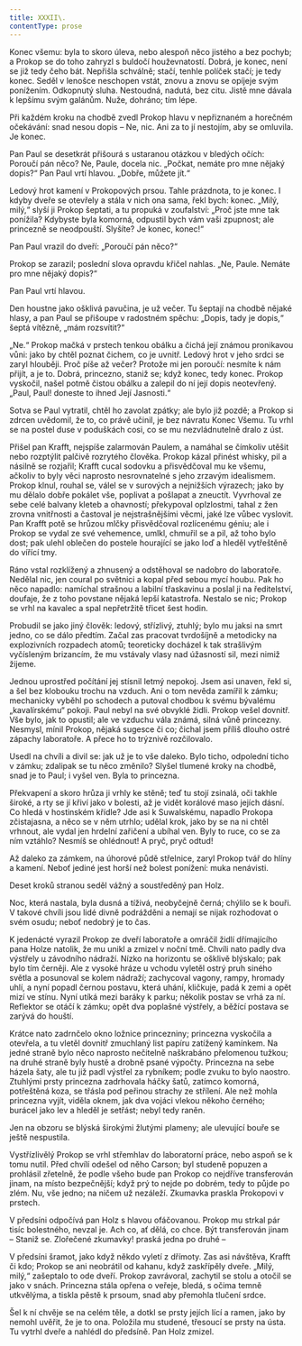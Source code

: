 ```yaml
---
title: XXXII\.
contentType: prose
---
```


  

Konec všemu: byla to skoro úleva, nebo alespoň něco jistého a bez pochyb; a Prokop se do toho zahryzl s buldočí houževnatostí. Dobrá, je konec, není se již tedy čeho bát. Nepřišla schválně; stačí, tenhle políček stačí; je tedy konec. Seděl v lenošce neschopen vstát, znovu a znovu se opíjeje svým ponížením. Odkopnutý sluha. Nestoudná, nadutá, bez citu. Jistě mne dávala k lepšímu svým galánům. Nuže, dohráno; tím lépe.

Při každém kroku na chodbě zvedl Prokop hlavu v nepřiznaném a horečném očekávání: snad nesou dopis – Ne, nic. Ani za to jí nestojím, aby se omluvila. Je konec.

Pan Paul se desetkrát přišourá s ustaranou otázkou v bledých očích: Poroučí pán něco? Ne, Paule, docela nic. „Počkat, nemáte pro mne nějaký dopis?“ Pan Paul vrtí hlavou. „Dobře, můžete jít.“

Ledový hrot kamení v Prokopových prsou. Tahle prázdnota, to je konec. I kdyby dveře se otevřely a stála v nich ona sama, řekl bych: konec. „Milý, milý,“ slyší ji Prokop šeptati, a tu propuká v zoufalství: „Proč jste mne tak ponížila? Kdybyste byla komorná, odpustil bych vám vaši zpupnost; ale princezně se neodpouští. Slyšíte? Je konec, konec!“

Pan Paul vrazil do dveří: „Poroučí pán něco?“

Prokop se zarazil; poslední slova opravdu křičel nahlas. „Ne, Paule. Nemáte pro mne nějaký dopis?“

Pan Paul vrtí hlavou.

Den houstne jako ošklivá pavučina, je už večer. Tu šeptají na chodbě nějaké hlasy, a pan Paul se přišoupe v radostném spěchu: „Dopis, tady je dopis,“ šeptá vítězně, „mám rozsvítit?“

„Ne.“ Prokop mačká v prstech tenkou obálku a čichá její známou pronikavou vůni: jako by chtěl poznat čichem, co je uvnitř. Ledový hrot v jeho srdci se zaryl hlouběji. Proč píše až večer? Protože mi jen poroučí: nesmíte k nám přijít, a je to. Dobrá, princezno, staniž se; když konec, tedy konec. Prokop vyskočil, našel potmě čistou obálku a zalepil do ní její dopis neotevřený. „Paul, Paul! doneste to ihned Její Jasnosti.“

Sotva se Paul vytratil, chtěl ho zavolat zpátky; ale bylo již pozdě; a Prokop si zdrcen uvědomil, že to, co právě učinil, je bez návratu Konec Všemu. Tu vrhl se na postel duse v poduškách cosi, co se mu nezvládnutelně dralo z úst.

Přišel pan Krafft, nejspíše zalarmován Paulem, a namáhal se čímkoliv utěšit nebo rozptýlit palčivě rozrytého člověka. Prokop kázal přinést whisky, pil a násilně se rozjařil; Krafft cucal sodovku a přisvědčoval mu ke všemu, ačkoliv to byly věci naprosto nesrovnatelné s jeho zrzavým idealismem. Prokop klnul, rouhal se, válel se v surových a nejnižších výrazech; jako by mu dělalo dobře pokálet vše, poplivat a pošlapat a zneuctít. Vyvrhoval ze sebe celé balvany kleteb a ohavností; překypoval oplzlostmi, tahal z žen zrovna vnitřnosti a častoval je nejstrašnějšími věcmi, jaké lze vůbec vyslovit. Pan Krafft potě se hrůzou mlčky přisvědčoval rozlícenému géniu; ale i Prokop se vydal ze své vehemence, umlkl, chmuřil se a pil, až toho bylo dost; pak ulehl oblečen do postele hourající se jako loď a hleděl vytřeštěně do vířící tmy.

Ráno vstal rozklížený a zhnusený a odstěhoval se nadobro do laboratoře. Nedělal nic, jen coural po světnici a kopal před sebou mycí houbu. Pak ho něco napadlo: namíchal strašnou a labilní třaskavinu a poslal ji na ředitelství, doufaje, že z toho povstane nějaká lepší katastrofa. Nestalo se nic; Prokop se vrhl na kavalec a spal nepřetržitě třicet šest hodin.

Probudil se jako jiný člověk: ledový, střízlivý, ztuhlý; bylo mu jaksi na smrt jedno, co se dálo předtím. Začal zas pracovat tvrdošíjně a metodicky na explozivních rozpadech atomů; teoreticky docházel k tak strašlivým vyčísleným brizancím, že mu vstávaly vlasy nad úžasností sil, mezi nimiž žijeme.

Jednou uprostřed počítání jej stísnil letmý nepokoj. Jsem asi unaven, řekl si, a šel bez klobouku trochu na vzduch. Ani o tom nevěda zamířil k zámku; mechanicky vyběhl po schodech a putoval chodbou k svému bývalému „kavalírskému“ pokoji. Paul nebyl na své obvyklé židli. Prokop vešel dovnitř. Vše bylo, jak to opustil; ale ve vzduchu vála známá, silná vůně princezny. Nesmysl, mínil Prokop, nějaká sugesce či co; čichal jsem příliš dlouho ostré zápachy laboratoře. A přece ho to trýznivě rozčilovalo.

Usedl na chvíli a divil se: jak už je to vše daleko. Bylo ticho, odpolední ticho v zámku; zdalipak se tu něco změnilo? Slyšel tlumené kroky na chodbě, snad je to Paul; i vyšel ven. Byla to princezna.

Překvapení a skoro hrůza ji vrhly ke stěně; teď tu stojí zsinalá, oči takhle široké, a rty se jí křiví jako v bolesti, až je vidět korálové maso jejích dásní. Co hledá v hostinském křídle? Jde asi k Suwalskému, napadlo Prokopa zčistajasna, a něco se v něm utrhlo; udělal krok, jako by se na ni chtěl vrhnout, ale vydal jen hrdelní zařičení a ubíhal ven. Byly to ruce, co se za ním vztáhlo? Nesmíš se ohlédnout! A pryč, pryč odtud!

Až daleko za zámkem, na úhorové půdě střelnice, zaryl Prokop tvář do hlíny a kamení. Neboť jediné jest horší než bolest ponížení: muka nenávisti.

Deset kroků stranou seděl vážný a soustředěný pan Holz.

  

Noc, která nastala, byla dusná a tíživá, neobyčejně černá; chýlilo se k bouři. V takové chvíli jsou lidé divně podrážděni a nemají se nijak rozhodovat o svém osudu; neboť nedobrý je to čas.

K jedenácté vyrazil Prokop ze dveří laboratoře a omráčil židlí dřímajícího pana Holze natolik, že mu unikl a zmizel v noční tmě. Chvíli nato padly dva výstřely u závodního nádraží. Nízko na horizontu se ošklivě blýskalo; pak bylo tím černěji. Ale z vysoké hráze u vchodu vyletěl ostrý pruh siného světla a posunoval se kolem nádraží; zachycoval vagony, rampy, hromady uhlí, a nyní popadl černou postavu, která uhání, kličkuje, padá k zemi a opět mizí ve stínu. Nyní utíká mezi baráky k parku; několik postav se vrhá za ní. Reflektor se otáčí k zámku; opět dva poplašné výstřely, a běžící postava se zarývá do houští.

Krátce nato zadrnčelo okno ložnice princezniny; princezna vyskočila a otevřela, a tu vletěl dovnitř zmuchlaný list papíru zatížený kamínkem. Na jedné straně bylo něco naprosto nečitelně naškrabáno přelomenou tužkou; na druhé straně byly hustě a drobně psané výpočty. Princezna na sebe házela šaty, ale tu již padl výstřel za rybníkem; podle zvuku to bylo naostro. Ztuhlými prsty princezna zadrhovala háčky šatů, zatímco komorná, potřeštěná koza, se třásla pod peřinou strachy ze střílení. Ale než mohla princezna vyjít, viděla oknem, jak dva vojáci vlekou někoho černého; burácel jako lev a hleděl je setřást; nebyl tedy raněn.

Jen na obzoru se blýská širokými žlutými plameny; ale ulevující bouře se ještě nespustila.

  

Vystřízlivělý Prokop se vrhl střemhlav do laboratorní práce, nebo aspoň se k tomu nutil. Před chvílí odešel od něho Carson; byl studeně popuzen a prohlásil zřetelně, že podle všeho bude pan Prokop co nejdříve transferován jinam, na místo bezpečnější; když prý to nejde po dobrém, tedy to půjde po zlém. Nu, vše jedno; na ničem už nezáleží. Zkumavka praskla Prokopovi v prstech.

V předsíni odpočívá pan Holz s hlavou ofáčovanou. Prokop mu strkal pár tisíc bolestného, nevzal je. Ach co, ať dělá, co chce. Být transferován jinam – Staniž se. Zlořečené zkumavky! praská jedna po druhé –

V předsíni šramot, jako když někdo vyletí z dřímoty. Zas asi návštěva, Krafft či kdo; Prokop se ani neobrátil od kahanu, když zaskřípěly dveře. „Milý, milý,“ zašeptalo to ode dveří. Prokop zavrávoral, zachytil se stolu a otočil se jako v snách. Princezna stála opřena o veřeje, bledá, s očima temně utkvělýma, a tiskla pěstě k prsoum, snad aby přemohla tlučení srdce.

Šel k ní chvěje se na celém těle, a dotkl se prsty jejích lící a ramen, jako by nemohl uvěřit, že je to ona. Položila mu studené, třesoucí se prsty na ústa. Tu vytrhl dveře a nahlédl do předsíně. Pan Holz zmizel.
